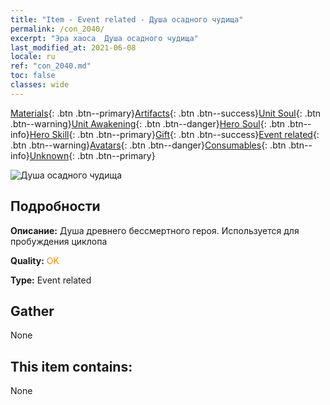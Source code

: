 ```yaml
---
title: "Item - Event related - Душа осадного чудища"
permalink: /con_2040/
excerpt: "Эра хаоса  Душа осадного чудища"
last_modified_at: 2021-06-08
locale: ru
ref: "con_2040.md"
toc: false
classes: wide
---
```

 [Materials](/ItemsRU/){: .btn .btn--primary}[Artifacts](/ItemsRU/Artifacts/){: .btn .btn--success}[Unit Soul](/ItemsRU/UnitSoul/){: .btn .btn--warning}[Unit Awakening](/ItemsRU/UnitAwakening/){: .btn .btn--danger}[Hero Soul](/ItemsRU/HeroSoul/){: .btn .btn--info}[Hero Skill](/ItemsRU/HeroSkill/){: .btn .btn--primary}[Gift](/ItemsRU/Gift/){: .btn .btn--success}[Event related](/ItemsRU/Events/){: .btn .btn--warning}[Avatars](/ItemsRU/Avatars/){: .btn .btn--danger}[Consumables](/ItemsRU/Consumables/){: .btn .btn--info}[Unknown](/ItemsRU/Unknown/){: .btn .btn--primary}

 ![Душа осадного чудища](/images/t/juexing_406.jpg)

## Подробности
 **Описание:** Душа древнего бессмертного героя. Используется для пробуждения циклопа

 **Quality:** <span style="color: #FF8C00">OK</span>

 **Type:** Event related

## Gather

  None

## This item contains:

  None


